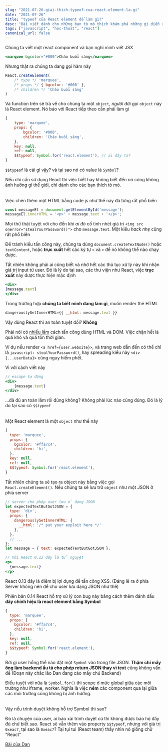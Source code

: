 ```yaml
---
slug: "2021-07-26-giai-thich-typeof-cua-react-element-la-gi"
date: "2021-07-26"
title: "typeof của React element để làm gì?"
desc: "Bài viết dành cho những bạn tò mò thích khám phá những gì diễn ra trong thế giới ngầm"
tags: ["javascript", "hoc-thuat", "react"]
canonical_url: false
---
```


Chúng ta viết một react component và bạn nghĩ mình viết JSX

```jsx
<marquee bgcolor="#000">Chào buổi sáng</marquee>
```

Nhưng thật ra chúng ta đang gọi hàm này

```jsx
React.createElement(
    /* type */ 'marquee',
    /* props */ { bgcolor: '#000' },
    /* children */ 'Chào buổi sáng'
)
```

Và function trên sẽ trả về cho chúng ta một `object`, *người đời* gọi `object` này là React element. Nó báo với React tiếp theo cần phải làm gì

```jsx
{
    type: 'marquee',
    props: {
        bgcolor: '#000',
        children: 'Chào buổi sáng',
    },
    key: null,
    ref: null,
    $$typeof: Symbol.for('react.element'), // ai đây ta?
}
```

`$$typeof` là cái gì vậy? và tại sao nó có value là `Symbol`?

Nếu chỉ cần sử dụng React thì việc biết hay không biết đến *nó* cũng không ảnh hưởng gì thế giới, chỉ dành cho các bạn thích tò mò.

######

Việc chèn thêm một HTML bằng code js như thế này đã từng rất phổ biến

```js
const messageEl = document.getElementById('message');
messageEl.innerHTML = '<p>' + message.text + '</p>';
```

Mọi thứ thật tuyệt vời cho đến khi *ai đó* cố tình nhét giá trị `<img src onerror="stealYourPassword()">` cho `message.text`. Một kiểu *hack nhẹ* cũng rất phổ biến

Để tránh kiểu tấn công này, chúng ta dùng `document.createTextNode()` hoặc `textContent`, hoặc **trục xuất** hết các ký tự `<` và `>` để nó không thể nào chạy được.

Tất nhiên không phải ai cũng biết và nhớ hết các thủ tục xử lý này khi nhận giá trị input từ user. Đó là lý do tại sao, các thư viện như React, việc **trục xuất** này được thực hiện mặc định

```jsx
<div>
{message.text}
</div>
```

Trong trường hợp **chúng ta biết mình đang làm gì**, muốn render thẻ HTML

```js
dangerouslySetInnerHTML={{ __html: message.text }}
```

Vậy dùng React thì an toàn tuyệt đối? **Không**

Phải nói có [nhiều lắm](https://github.com/facebook/react/issues/3473#issuecomment-90594748) cách tấn công dùng HTML và DOM. Việc chặn hết là quá khó và quá tốn thời gian.

Ví dụ nếu render `<a href={user.website}>`, và trang web dẫn đến có thể chỉ là `javascript: stealYourPassword()`, hay spreading kiểu này `<div {...userData}>` cũng nguy hiểm phết.

Vì với cách viết này

```jsx
// escape tự động
<div>
    {message.text}
</div>
```

...đã đủ an toàn lắm rồi đúng không? Không phải lúc nào cũng đúng. Đó là lý do tại sao có `$$typeof`

######

Một React element là một `object` như thế này

```js
{
  type: 'marquee',
  props: {
    bgcolor: '#ffa7c4',
    children: 'hi',
  },
  key: null,
  ref: null,
  $$typeof: Symbol.for('react.element'),
}
```

Tất nhiên chúng ta sẽ tạo ra object này bằng việc gọi `React.createElement()`. Nếu chúng ta sẽ lưu trữ `object` như một JSON ở phía server

```jsx
// server cho phép user lưu ở dạng JSON
let expectedTextButGotJSON = {
  type: 'div',
  props: {
    dangerouslySetInnerHTML: {
      __html: '/* put your exploit here */'
    },
  },
  // ...
};
let message = { text: expectedTextButGotJSON };

// Với React 0.13 đây là tử nguyệt
<p>
  {message.text}
</p>
```

React 0.13 đây là điểm bị lợi dụng để tấn công XSS. (Đáng lẽ ra ở phía Server không nên để cho user lưu dạng JSON như thế)

Phiên bản 0.14 React hỗ trợ xử lý con bug này bằng cách thêm đánh dấu **đây chính hiệu là react element bằng Symbol**

```js
{
  type: 'marquee',
  props: {
    bgcolor: '#ffa7c4',
    children: 'hi',
  },
  key: null,
  ref: null,
  $$typeof: Symbol.for('react.element'),
}
```

Bởi gì user hổng thể nào đặt một `Symbol` vào trong file JSON. **Thậm chí mấy ông làm backend ẩu tả cho phép return JSON thay vì text** cũng không vấn đề (Đoạn này chắc lão Dan đang cáo mấy chú Backend)

Điều tuyệt vời nữa là `Symbol.for()` thì scope ở mức global giữa các môi trường như iframe, worker. Nghĩa là việc **ném** các component qua lại giữa các môi trường cũng không bị ảnh hưởng.

######

Vậy nếu trình duyệt không hỗ trợ Symbol thì sao?

Đó là chuyện của user, ai bảo xài trình duyệt cũ thì không được bảo hộ đầy đủ chứ biết sao. React sẽ vẫn thêm vào property `$$typeof`, nhưng với giá trị `0xeac7`, tại sao là `0xeac7`? Tại tụi tui (React team) thấy nhìn nó giống chữ "React"

[Bài của Dan](https://overreacted.io/why-do-react-elements-have-typeof-property/)